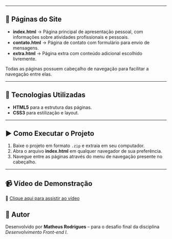 
---

## 📑 Páginas do Site

- **index.html** → Página principal de apresentação pessoal, com informações sobre atividades profissionais e pessoais.  
- **contato.html** → Página de contato com formulário para envio de mensagens.  
- **extra.html** → Página extra com conteúdo adicional escolhido livremente.  

Todas as páginas possuem cabeçalho de navegação para facilitar a navegação entre elas.

---

## 🎨 Tecnologias Utilizadas

- **HTML5** para a estrutura das páginas.  
- **CSS3** para estilização e layout.  

---

## ▶️ Como Executar o Projeto

1. Baixe o projeto em formato `.zip` e extraia em seu computador.  
2. Abra o arquivo **index.html** em qualquer navegador de sua preferência.  
3. Navegue entre as páginas através do menu de navegação presente no cabeçalho.  

---
## 📹 Vídeo de Demonstração

🔗 [Clique aqui para assistir ao vídeo](https://unilavrasedu-my.sharepoint.com/:v:/g/personal/matheusrodaniel_sou_unilavras_edu_br/Ef4QH39jcFtLghmZvvj4CPIBARhwhhRpLDWU-nrBLL7AgA?nav=eyJyZWZlcnJhbEluZm8iOnsicmVmZXJyYWxBcHAiOiJPbmVEcml2ZUZvckJ1c2luZXNzIiwicmVmZXJyYWxBcHBQbGF0Zm9ybSI6IldlYiIsInJlZmVycmFsTW9kZSI6InZpZXciLCJyZWZlcnJhbFZpZXciOiJNeUZpbGVzTGlua0NvcHkifX0&e=6a9Ke4)

## 👤 Autor

Desenvolvido por **Matheus Rodrigues** – para o desafio final da disciplina *Desenvolvimento Front-end I*.  
